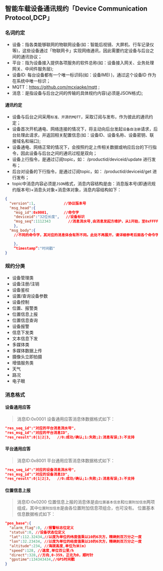 
## 智能车载设备通讯规约「Device Communication Protocol,DCP」

### 名词约定

+ 设备：指各类能够联网的物联网设备(如：智能后视镜、大屏机、行车记录仪等)，这些设备通过「物联网卡」实现网络通讯，因此需要约定设备与后台之间的通讯协议；
+ 平台：指为设备接入提供各项服务的软件总称(如：设备接入网关、业务处理网关、中间件服务层);
+ 设备ID: 每台设备都有一个唯一标识码(如：设备IMEI )，通过这个设备ID 作为在系统中唯一标识；
+ MQTT：https://github.com/mcxiaoke/mqtt ; 
+ 消息：是指设备与后台之间的传输的具体规约内容(必须是JSON格式); 

#### 通讯约定

+ 设备与后台之间采用`标准、开源的MQTT`，采取订阅与发布，作为彼此的通讯约定；
+ 设备首次开机通电、网络连接的情况下，将主动向后台发起`设备自注册`请求，后台处理此请求，并返回相关配置信息(如：设备ID、设备名称、设备密钥、联接域名和端口);
+ 设备通电、网络正常的情况下，会按照约定上传相关数据或响应后台的下行指令，因此设备与后台之间的通讯过程是双向；
+ 设备上行指令，是通过订阅topic，如： /productid/deviceid/update 进行发布；
+ 后台对设备的下行指令，是通过订阅topic，如： /productid/deviceid/get 进行发布；
+ topic中消息内容必须是`JSON`格式，消息内容结构是由：消息版本号(即通讯规约版本号)+消息头对象+消息体对象，消息内容结构如下：

```json
{
  "version":1,             //协议版本号
  "msg_head":{             
    "msg_id":0x0001,       //命令字
    "deviceid":"32位长度",   //设备标识
    "msg_seq":1112343        //消息流水号,由消息发起方维护，从1开始，至0xFFFF结束，重新从1开始；
    },
  "msg_body":{
    //不同的命令字，其对应的消息体会有所不同。此处不再展开，请详细参考后面各个命令字-消息体的约定；

    },
    “timestamp”:"时间戳"
}

```


### 规约分类
+ 设备管理类
 + 设备注册/注销
 + 设备鉴权
 + 设置/查询设备参数
 + 设备控制 
+ 位置、报警类
 + 位置信息上报
 + 位置信息查询
 + 设备报警
+ 信息下发类
 + 文本信息下发
+ 多媒体类
 + 多媒体数据上传
 + 摄像头立即拍摄
+ 增值服务类
 + 天气
 + 路况
 + 电子眼
 

### 消息格式

#### 设备通用应答
> 消息ID:0x0001
> 设备通用应答消息体数据格式如下：
```json
"res_seq_id":"对应的平台消息流水号",
"res_msg_id":"对应的平台消息ID",
"res_result":0|1|2|3,   //0:成功/确认;1:失败;2:消息有误;3:不支持
```

#### 平台通用应答
> 消息ID:0x8001
> 平台通用应答消息体数据格式如下：
```json
"res_seq_id":"对应的设备消息流水号",
"res_msg_id":"对应的设备消息ID",
"res_result":0|1|2|3,   //0:成功/确认;1:失败;2:消息有误;3:不支持
```

#### 位置信息上报

> 消息ID:0x0200
> 位置信息上报的消息体是由``位置基本信息``和``位置附加信息``两项组成，其中``位置附加信息``是由各位置附加信息项组合，也可没有。
> 位置基本信息数据格式如下：
```json
"pos_base":{
  "alarm_flag":0, //报警标志位定义
  "status":0, //设备状态位定义
  "lat":112.32434,//以度为单位的纬度值乘以10的6次方，精确到百万分之一度
  "lon":32.23434, //以度为单位的经度值乘以10的6次方，精确到百万分之一度
  "altitude":234, //海拨高度,单位为米(m)
  "speed":128, //速度,单位百公里/h
  "direct":328,//方向,0-359，正北为0，顺时针
  "gpstime":134343434,//GPS时间戳
}
```

